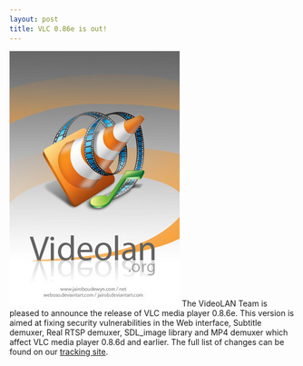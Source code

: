 ```yaml
---
layout: post
title: VLC 0.86e is out!
---
```


<img src="/assets/images/blog/VLC/VLC_2.jpg" alt="" />  
The VideoLAN Team is pleased to announce the release of VLC media player 0.8.6e.  
This version is aimed at fixing security vulnerabilities in the Web interface, Subtitle demuxer, Real RTSP demuxer, SDL_image library and MP4 demuxer which affect VLC media player 0.8.6d and earlier.  
The full list of changes can be found on our <a href="http://trac.videolan.org/vlc/browser/tags/0.8.6e/NEWS">tracking site</a>.